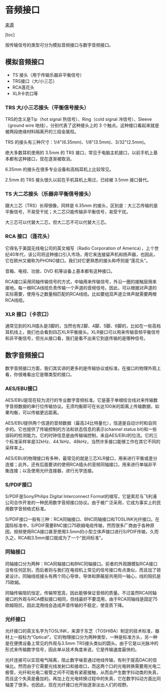 # 音频接口

[来源](https://zhuanlan.zhihu.com/p/68141128)

[toc]

按传输信号的类型可分为模拟音频接口与数字音频接口。

## 模拟音频接口

- TS 接头（用于传输乐器非平衡信号）
- TRS接口（大/小三芯）
- RCA莲花头
- XLR卡农口等

### TRS 大/小三芯接头（平衡信号接头）

TRS的含义是Tip（hot signal 热信号）、Ring（cold signal 冷信号）、Sleeve（ground wire 地线），分别代表了这种接头上的 3 个触点。这种接口看起来就是被两段绝缘材料隔离开的三段金属柱。

TRS 的接头有三种尺寸：1/4"(6.35mm)、1/8"(3.5mm)、3/32"(2.5mm)。

绝大多数耳机使用的 3.5mm 的 TRS 接口，常见于电脑主机接口，以前手机上基本都有这种接口，现在逐渐被取消。

6.35mm 的接头在很多专业设备和高档耳机上比较常见。

2.5mm 的 TRS 接头很久以前在手机耳机上用过，已经被 3.5mm 接口替代。

### TS 大二芯接头（乐器非平衡信号接头）

跟大三芯（TRS）长得很像，同样是 6.35mm 的接头，区别是：大三芯传输的是平衡信号，不易受干扰；大二芯只能传输非平衡信号，易受干扰。

大三芯可以代替大二芯，但大二芯不可以代替大三芯。

### RCA 接口（莲花头）

它得名于美国无线电公司的英文缩写（Radio Corporation of America），上个世纪40年代，该公司将这种接口引入市场，用它来连接留声机和扬声器，也因此，它在欧州又被称为PHONO接口。我们对它更熟悉的接头称呼则是“莲花头”。

音箱、电视、功放、DVD 机等设备上基本都有这种接口。

RCA接口采用同轴传输信号的方式，中轴用来传输信号，外沿一圈的接触层用来接地。每一根RCA线缆负责传输一个声道的音频信号。因此，可以根据对声道的实际需要，使用与之数量相匹配的RCA线缆。比如要组双声道立体声就需要两根RCA线缆。

### XLR 接口（卡农口）

通常见到的XLR插头是3脚的，当然也有2脚、4脚、5脚、6脚的，比如在一些高档耳机线上，我们也会看到四芯XLR平衡接头。XLR接口可以用来传输音频平衡信号和非平衡信号，但光从接口看，我们是看不出来它到底传输的是哪种信号。

## 数字音频接口

数字音频接口方面，我们其实讲的更多的是传输协议或标准。在接口的物理外观上看，你很难看出它是哪类型的接口。

### AES/EBU接口

AES/EBU是现在较为流行的专业数字音频标准。它是基于单根绞合线对来传输数字音频数据的串行位传输协议。无须均衡即可在长达100米的距离上传输数据，如果均衡，可以传输更远距离。

AES/EBU提供两个信道的音频数据（最高24比特量化），信道是自动计时和自同步的。它也提供了传输控制的方法和状态信息的表示(channel status bit)和一些误码的检测能力。它的时钟信息是由传输端控制，来自AES/EBU的位流。它的三个标准采样率是32kHz、44.1kHz、48kHz，当然许多接口能够工作在其它不同的采样率上。

AES/EBU的物理接口有多种，最常见的就是三芯XLR接口，用来进行平衡或差分连接；此外，还有后面要讲的使用RCA插头的音频同轴接口，用来进行单端非平衡连接；以及使用光纤连接器，进行光学连接。

### S/PDIF接口

S/PDIF是Sony/Philips Digital Interconnect Format的缩写，它是索尼与飞利浦公司合作开发的一种民用数字音频接口协议。由于被广泛采用，它成为事实上的民用数字音频格式标准。

S/PDIF接口一般有三种：RCA同轴接口、BNC同轴接口和TOSLINK光纤接口。在国际标准中，S/PDIF需要BNC接口75欧姆电缆传输，然而很多厂商由于各种原因，频频使用RCA接口甚至使用3.5mm的小型立体声接口进行S/PDIF传输，久而久之，RCA和3.5mm接口就成为了一个“民间标准”。

### 同轴接口

同轴接口分为两种：RCA同轴接口和BNC同轴接口。前者的外观跟模拟RCA接口没有任何区别，而后者则与我们在电视机上常见的信号接口有点类似，而且加了锁紧设计。同轴线缆接头有两个同心导体，导体和屏蔽层共用同一轴心，线的阻抗是75欧姆。

同轴传输阻抗恒定，传输带宽高，因此能够保证音频的质量。不过虽然RCA同轴接口的外观与RCA模拟接口相同，但线最好不要混用，由于RCA同轴线是固定75欧姆阻抗，因此混用线会造成声音传输的不稳定，使音质下降。

### 光纤接口

光纤接口的英文名字为TOSLINK，来源于东芝（TOSHIBA）制定的技术标准，器材上一般标为“Optical”。它的物理接口分为两种类型，一种是标准方头，另一种是在便携设备上常见的外观与3.5mm TRS接头类似的圆头。由于它是以光脉冲的形式来传输数字信号，因此单从技术角度来说，它是传输速度最快的。

光纤连接可以实现电气隔离，阻止数字噪音通过地线传输，有利于提高DAC的信噪比。然而由于它需要光线发射口和接收口，而这两个口的光电转换需要用光电二极管，光纤和光电二极管之间不可能有紧密接触，从而会产生数字抖动类的失真，而且这个失真是叠加的。再加上在光电转换过程中的失真，它在数字抖动方面比同轴差了很多。也因此，现在光纤接口也开始逐渐淡出人们的视野。
